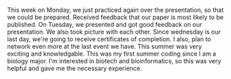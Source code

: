 This week on Monday, we just practiced again over the presentation, so that we could be prepared. Received feedback that our paper is most
likely to be published. On Tuesday, we presented and got good feedback on our presentation. We also took picture with each other.
Since wednesday is our last day, we're going to receive certificates of completion. I also, plan to network even more at the last event 
we have. This summer was very exciting and knowledgable. This was my first summer coding since I am a biology major. I'm interested in
biotech and bioinformatics, so this was very helpful and gave me the necessary experience.
